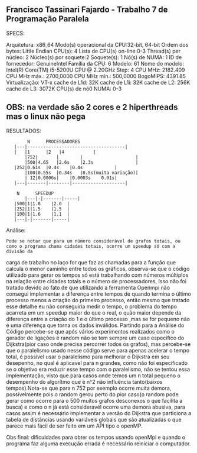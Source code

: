 Francisco Tassinari Fajardo - Trabalho 7 de Programação Paralela
-----------------------------------------------------------------
SPECS:

Arquitetura:           x86_64
Modo(s) operacional da CPU:32-bit, 64-bit
Ordem dos bytes:       Little Endian
CPU(s):                4
Lista de CPU(s) on-line:0-3
Thread(s) per núcleo: 2
Núcleo(s) por soquete:2
Soquete(s):            1
Nó(s) de NUMA:        1
ID de fornecedor:      GenuineIntel
Família da CPU:       6
Modelo:                61
Nome do modelo:        Intel(R) Core(TM) i5-5200U CPU @ 2.20GHz
Step:                  4
CPU MHz:               2182.409
CPU MHz máx.:         2700,0000
CPU MHz mín.:         500,0000
BogoMIPS:              4391.85
Virtualização:       VT-x
cache de L1d:          32K
cache de L1i:          32K
cache de L2:           256K
cache de L3:           3072K
CPU(s) de nó0 NUMA:   0-3
 
OBS: na verdade são 2 cores e 2 hiperthreads mas o linux não pega
---------------------------------------------------------

RESULTADOS:

            N      PROCESSADORES 	
	   |---|-------------------------------------|			
	   |   |1      |2	|4		     |	
           |752|       |        |                    |
           |500|4.65   |2.6s	|2.3s                |
	   |252|0.61s  |0.4s	|0.4s		     |
           |100|0.55s  |0.34s	|0.5s(muita variação)|
           | 12|0.0006s|	|0.0003s	0.01s| 
	   |---|-------|--------|--------------------|
	    
	    N      SPEEDUP
       	   |---|-|-------|-----|
	   |500|1|1.8    |2.0  |	
	   |252|1|1.5    |1.5  | 
	   |100|1|1.6    |1.1  |
	   |---|-|-------|-----|	

Análise:
	

	Pode se notar que para um número considerável de grafos totais, ou como o programa chama cidades totais, ocorre um speedup só com a divisão da
carga de trabalho no laço for que faz as chamadas para a função que calcula o menor caminho entre todos os gráficos, observa-se que o código utilizado 
para gerar os tempos só está trabalhando com números múltiplos na relação entre cidades totais e o número de processadores, Isso não foi tratado devido
ao fato de que utilizando a ferramenta Openmpi não consegui implementar a diferença entre tempos de quando termina o último processo menos a criação do 
primeiro processo, então mesmo que tratado esse detalhe eu não conseguiria medir o tempo, o problema do tempo  acarreta  em um speedup maior do que o
real, o quão maior depende da diferença entre a criação do 1 e o último processo ,mas se for pequeno não é uma diferença que torna os dados inválidos.
	Partindo para a Análise do Código percebe-se que após vários experimentos realizados como o gerador de ligações é random não se tem sempre um 
caso especifíco do Dijkstra(pior caso onde precisa percorrer todos os grafos), mas percebe-se que o paralelismo usado nesse código serve para apenas 
acelerar o tempo total, é possível usar o paralelismo para melhorar o Dijkstra em seu desepenho, no qual é aplicavel para n grandes, como não foi especificado 
se o objetivo era reduzir esse tempo com o paralelismo, não se tentou essa implementação, visto que para casos onde temos um n total pequeno o desempenho do 
algorítmo que é n^2 não influência tanto(baixos tempos).Nota-se que para n 752 por exemplo ocorre muita demora, possívelmente pois o random gerou perto do pior
caso(o random pode gerar como ocorre para o 500 muitos grafos desconexos o que facilita a busca) e como o n já está consideravél ocorre uma demora abusiva, para casos 
assim é necessário implementar a versão do Dijkstra que particiona a tabela de distâncias usando variáveis globais que são atualizadas o que parece mais fácil de ser
feito em um API tipo o openMP.

Obs final: dificuldades para obter os tempos usando openMpi e quando o programa faz alguma execução errada é necessário reiniciar o computador.  



















